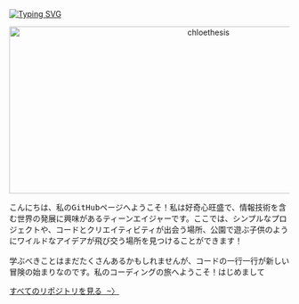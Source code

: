 <div align="left">
  <a href="https://github.com/chloethesis?tab=repositories">
    <img src="https://readme-typing-svg.demolab.com?font=Consolas&pause=1000&color=00ff00&width=435&lines=やあやあ、ようこそ (⁠´⁠ε⁠｀⁠⁠)" alt="Typing SVG" />
  </a>
</div>

<p align="center">
<img src="https://socialify.git.ci/chloethesis/chloethesis/image?description=1&descriptionEditable=Adventurer+Rank+S&font=Source%20Code%20Pro&name=1&pattern=Circuit%20Board&theme=Dark" alt="chloethesis" width="700" height="300" />
</p>

<p>
  <samp>
こんにちは、私のGitHubページへようこそ！私は好奇心旺盛で、情報技術を含む世界の発展に興味があるティーンエイジャーです。ここでは、シンプルなプロジェクトや、コードとクリエイティビティが出会う場所、公園で遊ぶ子供のようにワイルドなアイデアが飛び交う場所を見つけることができます！
<br> 
<br>
学ぶべきことはまだたくさんあるかもしれませんが、コードの一行一行が新しい冒険の始まりなのです。私のコーディングの旅へようこそ！はじめまして
</samp>
</p>

<div align="left">
  <p>
    <samp>
<a href="https://github.com/chloethesis?tab=repositories">すべてのリポジトリを見る ~〉</a>
    </samp>
</p>
</div>
